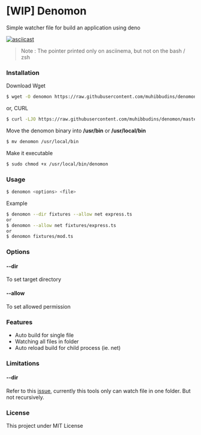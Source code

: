 # [WIP] Denomon

Simple watcher file for build an application using deno

[![asciicast](https://asciinema.org/a/kkoeCdKB5bKgCLY7XzHsmbFZy.png)](https://asciinema.org/a/kkoeCdKB5bKgCLY7XzHsmbFZy)

> Note : The pointer printed only on asciinema, but not on the bash / zsh

### Installation

Download Wget

```bash
$ wget -O denomon https://raw.githubusercontent.com/muhibbudins/denomon/master/denomon
```

or, CURL
```bash
$ curl -LJO https://raw.githubusercontent.com/muhibbudins/denomon/master/denomon
```

Move the denomon binary into **/usr/bin** or **/usr/local/bin**

```bash
$ mv denomon /usr/local/bin
```

Make it executable

```bash
$ sudo chmod +x /usr/local/bin/denomon
```

### Usage

```bash
$ denomon <options> <file>
```

Example

```bash
$ denomon --dir fixtures --allow net express.ts
or
$ denomon --allow net fixtures/express.ts
or
$ denomon fixtures/mod.ts
```

### Options

#### --dir

To set target directory

#### --allow

To set allowed permission

### Features

- Auto build for single file
- Watching all files in folder
- Auto reload build for child process (ie. net)

### Limitations

#### --dir

Refer to this [issue](https://github.com/fsnotify/fsnotify/issues/18), currently this tools only can watch file in one folder. But not recursively.

### License

This project under MIT License